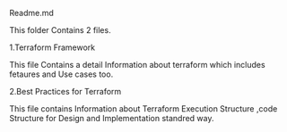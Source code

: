 Readme.md

This folder Contains 2 files.

1.Terraform Framework

This file Contains a detail Information about terraform which includes fetaures and Use cases too.

2.Best Practices for Terraform

This file contains Information about Terraform Execution Structure ,code Structure for  Design and Implementation standred way.
